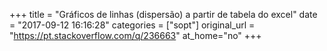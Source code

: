 +++
title = "Gráficos de linhas (dispersão) a partir de tabela do excel"
date = "2017-09-12 16:16:28"
categories = ["sopt"]
original_url = "https://pt.stackoverflow.com/q/236663"
at_home="no"
+++

